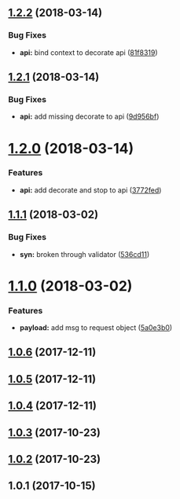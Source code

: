 <a name="1.2.2"></a>
## [1.2.2](https://github.com/wzrdtales/seneca-service-loader/compare/v1.2.1...v1.2.2) (2018-03-14)


### Bug Fixes

* **api:** bind context to decorate api ([81f8319](https://github.com/wzrdtales/seneca-service-loader/commit/81f8319))



<a name="1.2.1"></a>
## [1.2.1](https://github.com/wzrdtales/seneca-service-loader/compare/v1.2.0...v1.2.1) (2018-03-14)


### Bug Fixes

* **api:** add missing decorate to api ([9d956bf](https://github.com/wzrdtales/seneca-service-loader/commit/9d956bf))



<a name="1.2.0"></a>
# [1.2.0](https://github.com/wzrdtales/seneca-service-loader/compare/v1.1.1...v1.2.0) (2018-03-14)


### Features

* **api:** add decorate and stop to api ([3772fed](https://github.com/wzrdtales/seneca-service-loader/commit/3772fed))



<a name="1.1.1"></a>
## [1.1.1](https://github.com/wzrdtales/seneca-service-loader/compare/v1.1.0...v1.1.1) (2018-03-02)


### Bug Fixes

* **syn:** broken through validator ([536cd11](https://github.com/wzrdtales/seneca-service-loader/commit/536cd11))



<a name="1.1.0"></a>
# [1.1.0](https://github.com/wzrdtales/seneca-service-loader/compare/v1.0.6...v1.1.0) (2018-03-02)


### Features

* **payload:** add msg to request object ([5a0e3b0](https://github.com/wzrdtales/seneca-service-loader/commit/5a0e3b0))



<a name="1.0.6"></a>
## [1.0.6](https://github.com/wzrdtales/seneca-service-loader/compare/v1.0.5...v1.0.6) (2017-12-11)



<a name="1.0.5"></a>
## [1.0.5](https://github.com/wzrdtales/seneca-service-loader/compare/v1.0.4...v1.0.5) (2017-12-11)



<a name="1.0.4"></a>
## [1.0.4](https://github.com/wzrdtales/seneca-service-loader/compare/v1.0.3...v1.0.4) (2017-12-11)



<a name="1.0.3"></a>
## [1.0.3](https://github.com/wzrdtales/seneca-service-loader/compare/v1.0.2...v1.0.3) (2017-10-23)



<a name="1.0.2"></a>
## [1.0.2](https://github.com/wzrdtales/seneca-service-loader/compare/v1.0.1...v1.0.2) (2017-10-23)



<a name="1.0.1"></a>
## 1.0.1 (2017-10-15)



